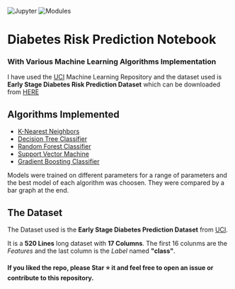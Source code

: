 ![Jupyter](https://img.shields.io/badge/Jupyter-notebook-brightgreen) ![Modules](https://img.shields.io/badge/Module-SkLearn-orange)
# Diabetes Risk Prediction Notebook
### With Various Machine Learning Algorithms Implementation

I have used the [UCI](http://archive.ics.uci.edu/ml/index.php) Machine Learning Repository and the dataset used is **Early Stage Diabetes Risk Prediction Dataset** which can be downloaded from [HERE](https://archive.ics.uci.edu/ml/datasets/Early+stage+diabetes+risk+prediction+dataset.)

## Algorithms Implemented
- [K-Nearest Neighbors](https://scikit-learn.org/stable/modules/generated/sklearn.neighbors.KNeighborsClassifier.html)
- [Decision Tree Classifier](https://scikit-learn.org/stable/modules/generated/sklearn.tree.DecisionTreeClassifier.html)
- [Random Forest Classifier](https://scikit-learn.org/stable/modules/generated/sklearn.ensemble.RandomForestClassifier.html)
- [Support Vector Machine](https://scikit-learn.org/stable/modules/generated/sklearn.svm.SVC.html)
- [Gradient Boosting Classifier](https://scikit-learn.org/stable/modules/generated/sklearn.ensemble.GradientBoostingClassifier.html)

Models were trained on different parameters for a range of parameters and the best model of each algorithm was choosen. They were compared by a bar graph at the end.

## The Dataset
The Dataset used is the **Early Stage Diabetes Prediction Dataset** from [UCI](http://archive.ics.uci.edu/ml/index.php). 

It is a **520 Lines** long dataset with **17 Columns**. The first 16 colunms are the _Features_ and the last column is the _Label_ named **"class"**.

#### If you liked the repo, please Star ⭐ it and feel free to open an issue or contribute to this repository.
